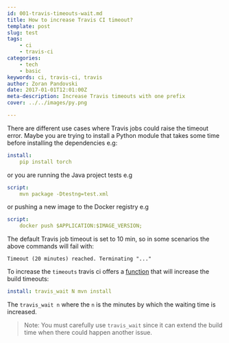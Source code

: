 ```yaml
---
id: 001-travis-timeouts-wait.md
title: How to increase Travis CI timeout?
template: post
slug: test
tags: 
    - ci
    - travis-ci
categories: 
    - tech
    - basic
keywords: ci, travis-ci, travis
author: Zoran Pandovski
date: 2017-01-01T12:01:00Z
meta-description: Increase Travis timeouts with one prefix
cover: ../../images/py.png

---
```


There are different use cases where Travis jobs could raise the timeout error. Maybe you are trying to install a Python module that takes some time before installing the dependencies e.g:

```yml
install:
    pip install torch
```
or you are running the Java project tests e.g

```yml
script:
    mvn package -Dtestng=test.xml
```
or pushing a new image to the Docker registry e.g

```yml
script:
    docker push $APPLICATION:$IMAGE_VERSION;
```

The default Travis job timeout is set to 10 min, so in some scenarios the above commands will fail with:

```
Timeout (20 minutes) reached. Terminating "..."
```

To increase the `timeouts` travis ci offers a [function](https://docs.travis-ci.com/user/common-build-problems/#build-times-out-because-no-output-was-received) that will increase the build timeouts:

```yml
install: travis_wait N mvn install
```

The `travis_wait n`  where the `n` is the minutes by which the waiting time is increased.

>Note: You must carefully use `travis_wait` since it can extend the build time when there could happen another issue.